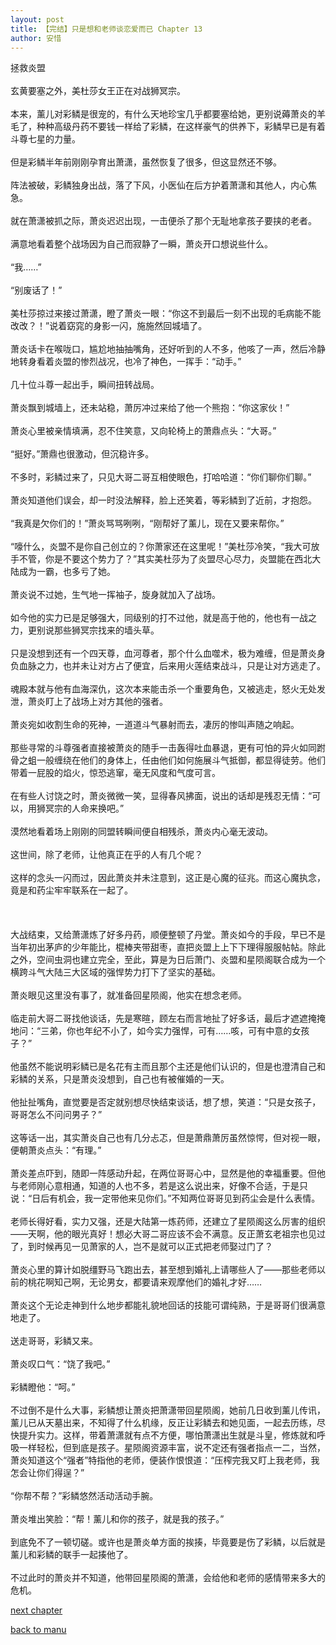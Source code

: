 ```yaml
---
layout: post
title: 【完结】只是想和老师谈恋爱而已 Chapter 13
author: 安惜
---
```




拯救炎盟<br><br>玄黄要塞之外，美杜莎女王正在对战狮冥宗。<br><br>本来，薰儿对彩鳞是很宠的，有什么天地珍宝几乎都要塞给她，更别说薅萧炎的羊毛了，种种高级丹药不要钱一样给了彩鳞，在这样豪气的供养下，彩鳞早已是有着斗尊七星的力量。<br><br>但是彩鳞半年前刚刚孕育出萧潇，虽然恢复了很多，但这显然还不够。<br><br>阵法被破，彩鳞独身出战，落了下风，小医仙在后方护着萧潇和其他人，内心焦急。<br><br>就在萧潇被抓之际，萧炎迟迟出现，一击便杀了那个无耻地拿孩子要挟的老者。<br><br>满意地看着整个战场因为自己而寂静了一瞬，萧炎开口想说些什么。<br><br>“我……”<br><br>“别废话了！”<br><br>美杜莎掠过来接过萧潇，瞪了萧炎一眼：“你这不到最后一刻不出现的毛病能不能改改？！”说着窈窕的身影一闪，施施然回城墙了。<br><br>萧炎话卡在喉咙口，尴尬地抽抽嘴角，还好听到的人不多，他咳了一声，然后冷静地转身看着炎盟的惨烈战况，也冷了神色，一挥手：“动手。”<br><br>几十位斗尊一起出手，瞬间扭转战局。<br><br>萧炎飘到城墙上，还未站稳，萧厉冲过来给了他一个熊抱：“你这家伙！”<br><br>萧炎心里被亲情填满，忍不住笑意，又向轮椅上的萧鼎点头：“大哥。”<br><br>“挺好。”萧鼎也很激动，但沉稳许多。<br><br>不多时，彩鳞过来了，只见大哥二哥互相使眼色，打哈哈道：“你们聊你们聊。”<br><br>萧炎知道他们误会，却一时没法解释，脸上还笑着，等彩鳞到了近前，才抱怨。<br><br>“我真是欠你们的！”萧炎骂骂咧咧，“刚帮好了薰儿，现在又要来帮你。”<br><br>“嚎什么，炎盟不是你自己创立的？你萧家还在这里呢！”美杜莎冷笑，“我大可放手不管，你是不要这个势力了？”其实美杜莎为了炎盟尽心尽力，炎盟能在西北大陆成为一霸，也多亏了她。<br><br>萧炎说不过她，生气地一挥袖子，旋身就加入了战场。<br><br>如今他的实力已是足够强大，同级别的打不过他，就是高于他的，他也有一战之力，更别说那些狮冥宗找来的墙头草。<br><br>只是没想到还有一个四天尊，血河尊者，那个什么血噬术，极为难缠，但是萧炎身负血脉之力，也并未让对方占了便宜，后来用火莲结束战斗，只是让对方逃走了。<br><br>魂殿本就与他有血海深仇，这次本来能击杀一个重要角色，又被逃走，怒火无处发泄，萧炎盯上了战场上对方其他的强者。<br><br>萧炎宛如收割生命的死神，一道道斗气暴射而去，凄厉的惨叫声随之响起。<br><br>那些寻常的斗尊强者直接被萧炎的随手一击轰得吐血暴退，更有可怕的异火如同跗骨之蛆一般缠绕在他们的身体上，任由他们如何施展斗气抵御，都显得徒劳。他们带着一屁股的焰火，惊恐逃窜，毫无风度和气度可言。<br><br>在有些人讨饶之时，萧炎微微一笑，显得春风拂面，说出的话却是残忍无情：“可以，用狮冥宗的人命来换吧。”<br><br>漠然地看着场上刚刚的同盟转瞬间便自相残杀，萧炎内心毫无波动。<br><br>这世间，除了老师，让他真正在乎的人有几个呢？<br><br>这样的念头一闪而过，因此萧炎并未注意到，这正是心魔的征兆。而这心魔执念，竟是和药尘牢牢联系在一起了。<br><br> <br><br>大战结束，又给萧潇炼了好多丹药，顺便整顿了丹堂。萧炎如今的手段，早已不是当年初出茅庐的少年能比，棍棒夹带甜枣，直把炎盟上上下下理得服服帖帖。除此之外，空间虫洞也建立完全，至此，算是为日后萧门、炎盟和星陨阁联合成为一个横跨斗气大陆三大区域的强悍势力打下了坚实的基础。<br><br>萧炎眼见这里没有事了，就准备回星陨阁，他实在想念老师。<br><br>临走前大哥二哥找他谈话，先是寒暄，顾左右而言地扯了好多话，最后才遮遮掩掩地问：“三弟，你也年纪不小了，如今实力强悍，可有……咳，可有中意的女孩子？”<br><br>他虽然不能说明彩鳞已是名花有主而且那个主还是他们认识的，但是也澄清自己和彩鳞的关系，只是萧炎没想到，自己也有被催婚的一天。<br><br>他扯扯嘴角，直觉要是否定就别想尽快结束谈话，想了想，笑道：“只是女孩子，哥哥怎么不问问男子？”<br><br>这等话一出，其实萧炎自己也有几分忐忑，但是萧鼎萧厉虽然惊愕，但对视一眼，便朝萧炎点头：“有理。”<br><br>萧炎差点吓到，随即一阵感动升起，在两位哥哥心中，显然是他的幸福重要。但他与老师刚心意相通，知道的人也不多，若是这么说出来，好像不合适，于是只说：“日后有机会，我一定带他来见你们。”不知两位哥哥见到药尘会是什么表情。<br><br>老师长得好看，实力又强，还是大陆第一炼药师，还建立了星陨阁这么厉害的组织——天啊，他的眼光真好！想必大哥二哥应该不会不满意。反正萧玄老祖宗也见过了，到时候再见一见萧家的人，岂不是就可以正式把老师娶过门了？<br><br>萧炎心里的算计如脱缰野马飞跑出去，甚至想到婚礼上请哪些人了——那些老师以前的桃花啊知己啊，无论男女，都要请来观摩他们的婚礼才好……<br><br>萧炎这个无论走神到什么地步都能礼貌地回话的技能可谓纯熟，于是哥哥们很满意地走了。<br><br>送走哥哥，彩鳞又来。<br><br>萧炎叹口气：“饶了我吧。”<br><br>彩鳞瞪他：“呵。”<br><br>不过倒不是什么大事，彩鳞想让萧炎把萧潇带回星陨阁，她前几日收到薰儿传讯，薰儿已从天墓出来，不知得了什么机缘，反正让彩鳞去和她见面，一起去历练，尽快提升实力。这样，带着萧潇就有点不方便，哪怕萧潇出生就是斗皇，修炼就和呼吸一样轻松，但到底是孩子。星陨阁资源丰富，说不定还有强者指点一二，当然，萧炎知道这个“强者”特指他的老师，便装作恨恨道：“压榨完我又盯上我老师，我怎会让你们得逞？”<br><br>“你帮不帮？”彩鳞悠然活动活动手腕。<br><br>萧炎堆出笑脸：“帮！薰儿和你的孩子，就是我的孩子。”<br><br>到底免不了一顿切磋。或许也是萧炎单方面的挨揍，毕竟要是伤了彩鳞，以后就是薰儿和彩鳞的联手一起揍他了。<br><br>不过此时的萧炎并不知道，他带回星陨阁的萧潇，会给他和老师的感情带来多大的危机。

[next chapter](https://allforyanchen.github.io/2020/07/19/post-43-chapter-14.html)

[back to manu](https://allforyanchen.github.io/2020/07/19/post-43.html)
